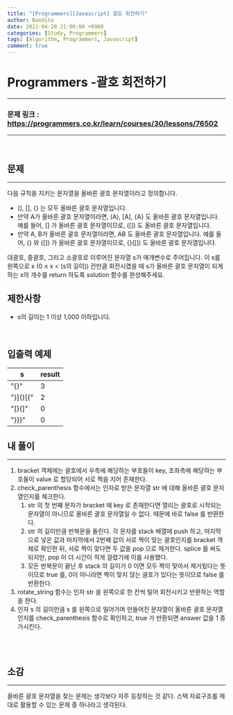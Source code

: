 ```yaml
---
title: "[Programmers][Javascript] 괄호 회전하기"
author: Bandito
date: 2021-04-20 21:00:00 +0900
categories: [Study, Programmers]
tags: [Algorithm, Programmers, Javascript]
comment: true
---
```

 
# Programmers -괄호 회전하기

***
### 문제 링크 : <https://programmers.co.kr/learn/courses/30/lessons/76502>

***

<br/>

## 문제
***

다음 규칙을 지키는 문자열을 올바른 괄호 문자열이라고 정의합니다.

+ (), [], {} 는 모두 올바른 괄호 문자열입니다.
+ 만약 A가 올바른 괄호 문자열이라면, (A), [A], {A} 도 올바른 괄호 문자열입니다. 예를 들어, [] 가 올바른 괄호 문자열이므로, ([]) 도 올바른 괄호 문자열입니다.
+ 만약 A, B가 올바른 괄호 문자열이라면, AB 도 올바른 괄호 문자열입니다. 예를 들어, {} 와 ([]) 가 올바른 괄호 문자열이므로, {}([]) 도 올바른 괄호 문자열입니다.

대괄호, 중괄호, 그리고 소괄호로 이루어진 문자열 s가 매개변수로 주어집니다. 이 s를 왼쪽으로 x (0 ≤ x < (s의 길이)) 칸만큼 회전시켰을 때 s가 올바른 괄호 문자열이 되게 하는 x의 개수를 return 하도록 solution 함수를 완성해주세요.


## 제한사항
+ s의 길이는 1 이상 1,000 이하입니다.


<br/>

## 입출력 예제

|s|result|
|----|----|
|"[](){}"|3|
|"}]()[{"|2|
|"[)(]"|0|
|"}}}"|0|


## 내 풀이
***

1. bracket 객체에는 괄호에서 우측에 해당하는 부호들이 key, 조좌측에 해당하는 부호들이 value 로 할당되어 서로 짝을 지어 존재한다. 
2. check_parenthesis 함수에서는 인자로 받은 문자열 str 에 대해 올바른 괄호 문자열인지를 체크한다.
    1. str 의 첫 번째 문자가 bracket 에 key 로 존재한다면 열리는 괄호로 시작되는 문자열이 아니므로 올바른 괄호 문자열일 수 없다. 때문에 바로 false 를 반환한다.
    2. str 의 길이만큼 반복문을 돌린다. 각 문자를 stack 배열에 push 하고, 마지막으로 넣은 값과 마지막에서 2번째 값이 서로 짝이 맞는 괄호인지를 bracket 객체로 확인한 뒤, 서로 짝이 맞다면 두 값을 pop 으로 제거한다. 
    splice 를 써도 되지만, pop 이 더 시간이 적게 걸렸기에 이를 사용했다.
    3. 모든 반복문이 끝난 후 stack 의 길이가 0 이면 모두 짝이 맞아서 제거됬다는 뜻이므로 true 를, 0이 아니라면 짝이 맞지 않는 괄호가 있다는 뜻이므로 false 를 반환한다.
3. rotate_string 함수는 인자 str 을 왼쪽으로 한 칸씩 밀어 회전시키고 반환하는 역할을 한다.
4. 인자 s 의 길이만큼 s 를 왼쪽으로 밀어가며 만들어진 문자열이 올바른 괄호 문자열인지를 check_parenthesis 함수로 확인하고, true 가 반환되면 answer 값을 1 증가시킨다.



<br/>

<script src="https://gist.github.com/Suppplier/87ded6a1fc98deb05e9c008f6e5d19f3.js"></script>

<br/>

## 소감
***

올바른 괄호 문자열을 찾는 문제는 생각보다 자주 등장하는 것 같다. 스택 자료구조를 제대로 활용할 수 있는 문제 중 하나라고 생각된다.

